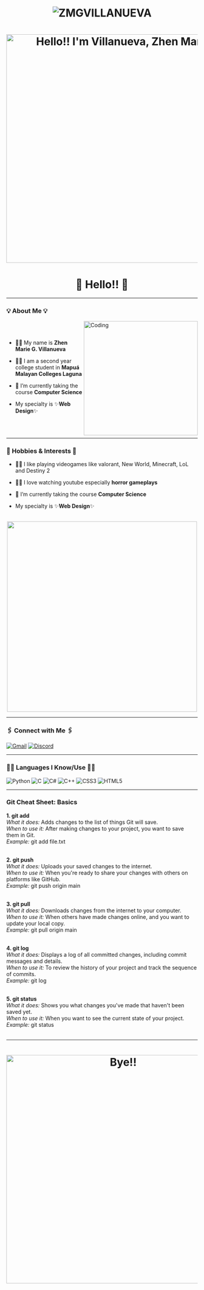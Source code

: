 # <p align="center"> <img src="https://komarev.com/ghpvc/?username=ZMGVillanueva&label=Profile%20views&color=990402&style=for-the-badge" alt="ZMGVILLANUEVA" /> </p>

# <div align="center"> [<img src="https://media.giphy.com/media/TE7u1JdawjEwr6suhU/giphy.gif" alt="Hello!! I'm Villanueva, Zhen Marie" width=600 title="Hello!!"/>](https://media1.giphy.com/media/v1.Y2lkPTc5MGI3NjExa3hpaHYyZnFjbGRyZzhwcjQ4cG01eHVoZGNudTMxMW03cTRkMTRpMyZlcD12MV9pbnRlcm5hbF9naWZfYnlfaWQmY3Q9Zw/7TwYOahsPpIJABom26/giphy.gif) </div>


<h1 align="center">🦌 Hello!! 🦌 </h1>

<hr>

<h3> 💡 About Me 💡 </h3>
<img align="right" alt="Coding" width=300 src="https://media.tenor.com/GOj9ZF_-ZOcAAAAM/cat.gif">

<br />
<br />


- 👩‍🦱 My name is **Zhen Marie G. Villanueva**

- 👩‍🎓 I am a second year college student in **Mapuá 
Malayan Colleges Laguna**

- 🏫 I’m currently taking the course  **Computer Science**

- My specialty is ✨**Web Design**✨

<br />
<br />

<hr>

<h3 align="left"> 👾 Hobbies & Interests 👾 </h3>

- 👩‍🦱 I like playing videogames like valorant, New World, Minecraft, LoL and Destiny 2

- 👩‍🎓 I love watching youtube especially **horror gameplays**

- 🏫 I’m currently taking the course  **Computer Science**

- My specialty is ✨**Web Design**✨

<br />

<div align="center"> <img width=500 src="https://media1.giphy.com/media/v1.Y2lkPTc5MGI3NjExaDh2YjQ4NG5nNHZyenNybjJsNGQ2MTEwOTRqejA4ZmdkdGR2bGV4NyZlcD12MV9pbnRlcm5hbF9naWZfYnlfaWQmY3Q9Zw/FBDXrXYNkggiPAg4U6/200.gif"> </div>


<hr>

<h3 align="left">🖇️ Connect with Me 🖇️</h3>

[![Gmail](https://img.shields.io/badge/-zhenmarie.mcl@gmail.com-c14438?style=for-the-badge&logo=Gmail&logoColor=white&link=mailto:zhenmarie.mcl@gmail.com)](mailto:zhenmarie.mcl@gmail.com)
[![Discord](https://img.shields.io/badge/-YukWan*4650-5865F2?style=for-the-badge&logo=Discord&logoColor=white&link=https://www.discordapp.com/users/454186641754685463/)](https://www.discordapp.com/users/454186641754685463/)

<hr>

<h3 align="left">👩‍💻 Languages I Know/Use 👩‍💻</h3>


![Python](https://img.shields.io/badge/Python-FFD43B?style=for-the-badge&logo=python&logoColor=blue)
![C](https://img.shields.io/badge/c-%2300599C.svg?style=for-the-badge&logo=c&logoColor=white)
![C#](https://img.shields.io/badge/c%23-9b4993.svg?style=for-the-badge&logo=Csharp&logoColor=white)
![C++](https://img.shields.io/badge/C++-659ad2.svg?style=for-the-badge&logo=c%2B%2B&logoColor=white)
![CSS3](https://img.shields.io/badge/css3-%231572B6.svg?style=for-the-badge&logo=css3&logoColor=white)
![HTML5](https://img.shields.io/badge/html5-%23E34F26.svg?style=for-the-badge&logo=html5&logoColor=white)



<hr>

<h3> Git Cheat Sheet: Basics </h3>

**1. git add**<br />
    *What it does:* Adds changes to the list of things Git will save.<br />
    *When to use it:* After making changes to your project, you want to save them in Git.<br />
    *Example:* git add file.txt<br /><br />

**2. git push**<br />
    *What it does:* Uploads your saved changes to the internet.<br />
    *When to use it:* When you're ready to share your changes with others on platforms like GitHub.<br />
    *Example:* git push origin main<br /><br />

**3. git pull**<br />
    *What it does:* Downloads changes from the internet to your computer.<br />
    *When to use it:* When others have made changes online, and you want to update your local copy.<br />
    *Example:* git pull origin main<br /><br />

**4. git log**<br />
    *What it does:* Displays a log of all committed changes, including commit messages and details.<br />
    *When to use it:* To review the history of your project and track the sequence of commits.<br />
    *Example:* git log<br /><br />

**5. git status**<br />
    *What it does:* Shows you what changes you've made that haven't been saved yet.<br />
    *When to use it:* When you want to see the current state of your project.<br />
    *Example:* git status<br /><br />
<hr>

# <div align="center"> [<img src="https://media.giphy.com/media/hJ4Iwn65LCTrzZxWPU/giphy.gif" alt="Bye!! " width=600 title="Hello!!"/>](https://media1.giphy.com/media/v1.Y2lkPTc5MGI3NjExa3hpaHYyZnFjbGRyZzhwcjQ4cG01eHVoZGNudTMxMW03cTRkMTRpMyZlcD12MV9pbnRlcm5hbF9naWZfYnlfaWQmY3Q9Zw/7TwYOahsPpIJABom26/giphy.gif) </div>

